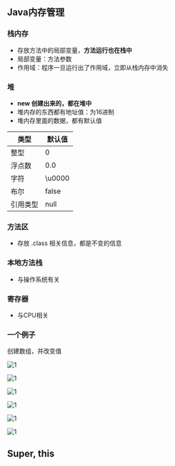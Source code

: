 ## Java内存管理

### 栈内存

- 存放方法中的局部变量，**方法运行也在栈中**
- 局部变量：方法参数
- 作用域：程序一旦运行出了作用域，立即从栈内存中消失

### 堆

- **new 创建出来的，都在堆中**
- 堆内存的东西都有地址值：为16进制
- 堆内存里面的数据，都有默认值

| 类型     | 默认值 |
| -------- | ------ |
| 整型     | 0      |
| 浮点数   | 0.0    |
| 字符     | \u0000 |
| 布尔     | false  |
| 引用类型 | null   |

### 方法区

- 存放 .class 相关信息，都是不变的信息

### 本地方法栈

- 与操作系统有关

### 寄存器

- 与CPU相关

### 一个例子

创建数组，并改变值

![1](../photo/4.jpg)

![1](../photo/3.jpg)

![1](../photo/1.jpg)

![1](../photo/2.jpg)

![1](../photo/6.jpg)

![1](../photo/5.jpg)



## Super, this 

